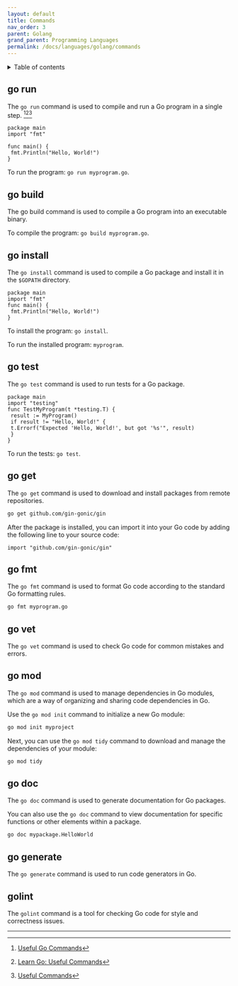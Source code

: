 ```yaml
---
layout: default
title: Commands
nav_order: 3
parent: Golang
grand_parent: Programming Languages
permalink: /docs/languages/golang/commands
---
```


<details markdown="block">
  <summary>
    Table of contents
  </summary>
  {: .text-delta }
1. TOC
{:toc}
</details>

## go run

The `go run` command is used to compile and run a Go program in a single step. [^1][^2][^3]

```golang
package main
import "fmt"

func main() {
 fmt.Println("Hello, World!")
}
```

To run the program: `go run myprogram.go`.

## go build

The go build command is used to compile a Go program into an executable binary.

To compile the program: `go build myprogram.go`.

## go install

The `go install` command is used to compile a Go package and install it in the `$GOPATH` directory. 

```golang
package main
import "fmt"
func main() {
 fmt.Println("Hello, World!")
}
```

To install the program: `go install`.

To run the installed program: `myprogram`.

## go test

The `go test` command is used to run tests for a Go package.

```golang
package main
import "testing"
func TestMyProgram(t *testing.T) {
 result := MyProgram()
 if result != "Hello, World!" {
 t.Errorf("Expected 'Hello, World!', but got '%s'", result)
 }
}
```

To run the tests: `go test`.


## go get

The `go get` command is used to download and install packages from remote repositories.

```sh
go get github.com/gin-gonic/gin
```

After the package is installed, you can import it into your Go code by adding the following line to your source code:

```golang
import "github.com/gin-gonic/gin"
```

## go fmt

The `go fmt` command is used to format Go code according to the standard Go formatting rules.

```sh
go fmt myprogram.go
```

## go vet

The `go vet` command is used to check Go code for common mistakes and errors.

## go mod

The `go mod` command is used to manage dependencies in Go modules, which are a way of organizing and sharing code dependencies in Go.

Use the `go mod init` command to initialize a new Go module:

```sh
go mod init myproject
```

Next, you can use the `go mod tidy` command to download and manage the dependencies of your module:

```sh
go mod tidy
```

## go doc

The `go doc` command is used to generate documentation for Go packages.

You can also use the `go doc` command to view documentation for specific functions or other elements within a package.

```sh
go doc mypackage.HelloWorld
```

## go generate

The `go generate` command is used to run code generators in Go. 

## golint

The `golint` command is a tool for checking Go code for style and correctness issues.

----

[^1]: [Useful Go Commands](https://njkhanh.com/useful-go-commands-p5f3234343234)
[^2]: [Learn Go: Useful Commands](https://medium.com/@karan99/learn-go-useful-commands-7087dfc05e44)
[^3]: [Useful Commands](https://www.karanpratapsingh.com/courses/go/useful-commands)
